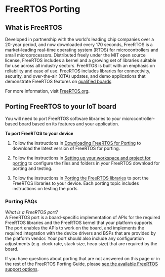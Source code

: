 # FreeRTOS Porting<a name="porting-guide"></a>

## What is FreeRTOS<a name="porting-what-is-afr"></a>

Developed in partnership with the world's leading chip companies over a 20\-year period, and now downloaded every 170 seconds, FreeRTOS is a market\-leading real\-time operating system \(RTOS\) for microcontrollers and small microprocessors\. Distributed freely under the MIT open source license, FreeRTOS includes a kernel and a growing set of libraries suitable for use across all industry sectors\. FreeRTOS is built with an emphasis on reliability and ease of use\. FreeRTOS includes libraries for connectivity, security, and over\-the\-air \(OTA\) updates, and demo applications that demonstrate FreeRTOS features on [qualified boards](https://devices.amazonaws.com/search?page=1&sv=freertos)\.

 For more information, visit [FreeRTOS\.org](https://www.freertos.org/)\.

## Porting FreeRTOS to your IoT board<a name="porting-to-your-device"></a>

You will need to port FreeRTOS software libraries to your microcontroller\-based board based on its features and your application\. 

**To port FreeRTOS to your device**

1. Follow the instructions in [Downloading FreeRTOS for Porting](porting-download.md) to download the latest version of FreeRTOS for porting\.

1. Follow the instructions in [Setting up your workspace and project for porting](porting-set-up-project.md) to configure the files and folders in your FreeRTOS download for porting and testing\.

1. Follow the instructions in [Porting the FreeRTOS libraries](afr-porting.md) to port the FreeRTOS libraries to your device\. Each porting topic includes instructions on testing the ports\.

### Porting FAQs<a name="afr-porting-faqs"></a>

*What is a FreeRTOS port?*  
A FreeRTOS port is a board\-specific implementation of APIs for the required FreeRTOS libraries and the FreeRTOS kernel that your platform supports\. The port enables the APIs to work on the board, and implements the required integration with the device drivers and BSPs that are provided by the platform vendor\. Your port should also include any configuration adjustments \(e\.g\. clock rate, stack size, heap size\) that are required by the board\.

If you have questions about porting that are not answered on this page or in the rest of the FreeRTOS Porting Guide, please [ see the available FreeRTOS support options](https://freertos.org/RTOS-contact-and-support.html)\.